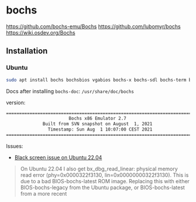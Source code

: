 # bochs

<https://github.com/bochs-emu/Bochs>
<https://github.com/lubomyr/bochs>
<https://wiki.osdev.org/Bochs>

## Installation

### Ubuntu

```sh
sudo apt install bochs bochsbios vgabios bochs-x bochs-sdl bochs-term bochs-doc
```

Docs after installing `bochs-doc`: `/usr/share/doc/bochs`

version:

```sh
========================================================================
                        Bochs x86 Emulator 2.7
              Built from SVN snapshot on August  1, 2021
                Timestamp: Sun Aug  1 10:07:00 CEST 2021
========================================================================
```

Issues:

- [Black screen issue on Ubuntu 22.04](https://stackoverflow.com/questions/73067357/bochs-can-not-load-bootloader-using-a-floppy-image/73084308#73084308)

> On Ubuntu 22.04 I also get bx_dbg_read_linear: physical memory read error (phy=0x0000322f3130, lin=0x00000000322f3130). This is due to a bad BIOS-bochs-latest ROM image. Replacing this with either BIOS-bochs-legacy from the Ubuntu package, or BIOS-bochs-latest from a more recent
